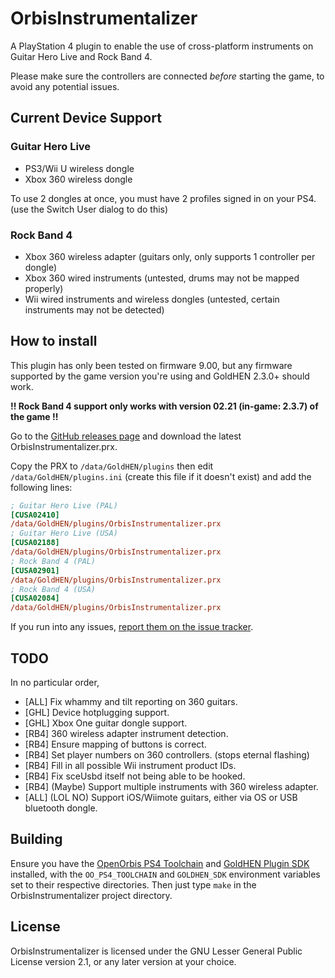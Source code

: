# OrbisInstrumentalizer

A PlayStation 4 plugin to enable the use of cross-platform instruments on Guitar Hero Live and Rock Band 4.

Please make sure the controllers are connected *before* starting the game, to avoid any potential issues.

## Current Device Support

### Guitar Hero Live
* PS3/Wii U wireless dongle
* Xbox 360 wireless dongle

To use 2 dongles at once, you must have 2 profiles signed in on your PS4. (use the Switch User dialog to do this)

### Rock Band 4
* Xbox 360 wireless adapter (guitars only, only supports 1 controller per dongle)
* Xbox 360 wired instruments (untested, drums may not be mapped properly)
* Wii wired instruments and wireless dongles (untested, certain instruments may not be detected)

## How to install

This plugin has only been tested on firmware 9.00, but any firmware supported by the game version you're using and GoldHEN 2.3.0+ should work.

**!! Rock Band 4 support only works with version 02.21 (in-game: 2.3.7) of the game !!**

Go to the [GitHub releases page](https://github.com/InvoxiPlayGames/OrbisInstrumentalizer/releases) and download the latest OrbisInstrumentalizer.prx.

Copy the PRX to `/data/GoldHEN/plugins` then edit `/data/GoldHEN/plugins.ini` (create this file if it doesn't exist) and add the following lines:

```ini
; Guitar Hero Live (PAL)
[CUSA02410]
/data/GoldHEN/plugins/OrbisInstrumentalizer.prx
; Guitar Hero Live (USA)
[CUSA02188]
/data/GoldHEN/plugins/OrbisInstrumentalizer.prx
; Rock Band 4 (PAL)
[CUSA02901]
/data/GoldHEN/plugins/OrbisInstrumentalizer.prx
; Rock Band 4 (USA)
[CUSA02084]
/data/GoldHEN/plugins/OrbisInstrumentalizer.prx
```

If you run into any issues, [report them on the issue tracker](https://github.com/InvoxiPlayGames/OrbisInstrumentalizer/issues).

## TODO

In no particular order,

* [ALL] Fix whammy and tilt reporting on 360 guitars.
* [GHL] Device hotplugging support.
* [GHL] Xbox One guitar dongle support.
* [RB4] 360 wireless adapter instrument detection.
* [RB4] Ensure mapping of buttons is correct.
* [RB4] Set player numbers on 360 controllers. (stops eternal flashing)
* [RB4] Fill in all possible Wii instrument product IDs.
* [RB4] Fix sceUsbd itself not being able to be hooked.
* [RB4] (Maybe) Support multiple instruments with 360 wireless adapter.
* [ALL] (LOL NO) Support iOS/Wiimote guitars, either via OS or USB bluetooth dongle.

## Building

Ensure you have the [OpenOrbis PS4 Toolchain](https://github.com/OpenOrbis/OpenOrbis-PS4-Toolchain) and [GoldHEN Plugin SDK](https://github.com/GoldHEN/GoldHEN_Plugins_SDK) installed, with the `OO_PS4_TOOLCHAIN` and `GOLDHEN_SDK` environment variables set to their respective directories. Then just type `make` in the OrbisInstrumentalizer project directory.

## License

OrbisInstrumentalizer is licensed under the GNU Lesser General Public License version 2.1, or any later version at your choice.
